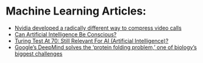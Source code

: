 # Machine Learning Articles: 
- [Nvidia developed a radically different way to compress video calls](https://arstechnica.com/gadgets/2020/11/nvidia-used-neural-networks-to-improve-video-calling-bandwidth-by-10x/)
- [Can Artificial Intelligence Be Conscious?](https://medium.com/@cameronmclain/can-artificial-intelligence-be-conscious-e316c2ac4769)
- [Turing Test At 70: Still Relevant For AI (Artificial Intelligence)?](https://www.forbes.com/sites/tomtaulli/2020/11/27/turing-test-at-70-still-relevant-for-ai-artificial-intelligence/)
- [Google’s DeepMind solves the ‘protein folding problem,’ one of biology’s biggest challenges](https://siliconangle.com/2020/11/30/googles-deepmind-solves-protein-folding-problem-one-biologys-biggest-challenges/)
